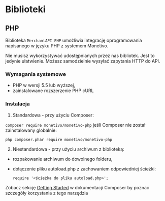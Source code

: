 # Biblioteki

## PHP

Biblioteka `MerchantAPI PHP` umożliwia integrację oprogramowania napisanego w języku PHP z systemem Monetivo.

<aside class="notice">
Nie musisz wykorzystywać udostępnianych przez nas bibliotek. Jest to jedynie ułatwienie. Możesz samodzielnie wysyłać zapytania HTTP do API.
</aside>

### Wymagania systemowe

- PHP w wersji 5.5 lub wyższej,
- zainstalowane rozszerzenie PHP cURL

### Instalacja

1. Standardowa - przy użyciu Composer:

`composer require monetivo/monetivo-php`
jeśli Composer nie został zainstalowany globalnie:

`php composer.phar require monetivo/monetivo-php`

2. Niestandardowa - przy użyciu archiwum z biblioteką:
  - rozpakowanie archiwum do dowolnego folderu,
  - dołączenie pliku autoload.php z zachowaniem odpowiedniej ścieżki:

    `require '<ścieżka do pliku autoload.php>';`

<aside class="notice">
Zobacz sekcję <a href="https://getcomposer.org/doc/00-intro.md">Getting Started</a> w dokumentacji Composer by poznać szczegóły korzystania z tego narzędzia
</aside>
